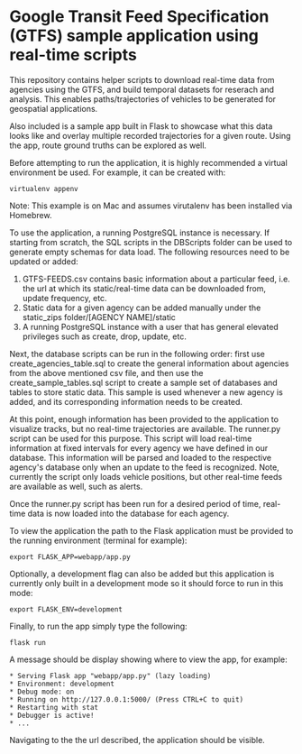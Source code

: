 # Google Transit Feed Specification (GTFS) sample application using real-time scripts
This repository contains helper scripts to download real-time data from agencies using the GTFS, and build temporal datasets for reserach and analysis. This enables paths/trajectories of vehicles to be generated for geospatial applications.

Also included is a sample app built in Flask to showcase what this data looks like and overlay multiple recorded trajectories for a given route. Using the app, route ground truths can be explored as well.

Before attempting to run the application, it is highly recommended a virtual environment be used. For example, it can be created with:

```
virtualenv appenv
```

Note: This example is on Mac and assumes virutalenv has been installed via Homebrew.

To use the application, a running PostgreSQL instance is necessary. If starting from scratch, the SQL scripts in the DBScripts folder can be used to generate empty schemas for data load. The following resources need to be updated or added:

1. GTFS-FEEDS.csv contains basic information about a particular feed, i.e. the url at which its static/real-time data can be downloaded from, update frequency, etc.
2. Static data for a given agency can be added manually under the static_zips folder/[AGENCY NAME]/static
3. A running PostgreSQL instance with a user that has general elevated privileges such as create, drop, update, etc.

Next, the database scripts can be run in the following order: first use create_agencies_table.sql to create the general information about agencies from the above mentioned csv file, and then use the create_sample_tables.sql script to create a sample set of databases and tables to store static data. This sample is used whenever a new agency is added, and its corresponding information needs to be created.

At this point, enough information has been provided to the application to visualize tracks, but no real-time trajectories are available. The runner.py script can be used for this purpose. This script will load real-time information at fixed intervals for every agency we have defined in our database. This information will be parsed and loaded to the respective agency's database only when an update to the feed is recognized. Note, currently the script only loads vehicle positions, but other real-time feeds are available as well, such as alerts.

Once the runner.py script has been run for a desired period of time, real-time data is now loaded into the database for each agency.

To view the application the path to the Flask application must be provided to the running environment (terminal for example):

```
export FLASK_APP=webapp/app.py
```

Optionally, a development flag can also be added but this application is currently only built in a development mode so it should force to run in this mode:

```
export FLASK_ENV=development
```

Finally, to run the app simply type the following:

```
flask run
```

A message should be display showing where to view the app, for example:

```
* Serving Flask app "webapp/app.py" (lazy loading)
* Environment: development
* Debug mode: on
* Running on http://127.0.0.1:5000/ (Press CTRL+C to quit)
* Restarting with stat
* Debugger is active!
* ...
```

Navigating to the the url described, the application should be visible.
